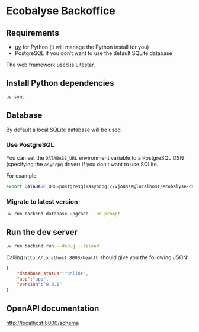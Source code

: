 # Ecobalyse Backoffice

## Requirements

- [uv](https://docs.astral.sh/uv/) for Python (it will manage the Python install for you)
- PostgreSQL if you don’t want to use the default SQLite database

The web framework used is [Litestar](https://litestar.dev/).

## Install Python dependencies

```bash
uv sync
```

## Database

By default a local SQLite database will be used.

### Use PostgreSQL

You can set the `DATABASE_URL` environment variable to a PostgreSQL DSN (specifying the `asyncpg` driver) if you don’t want to use SQLite.

For example:

```bash
export DATABASE_URL=postgresql+asyncpg://vjousse@localhost/ecobalyse-data
```

### Migrate to latest version

```bash
uv run backend database upgrade --no-prompt
```

## Run the dev server

```bash
uv run backend run --debug --reload
```

Calling `http://localhost:8000/health` should give you the following JSON:

```json
{
    "database_status":"online",
    "app":"app",
    "version":"0.0.1"
}
```

## OpenAPI documentation

[http://localhost:8000/schema](http://localhost:8000/schema)

